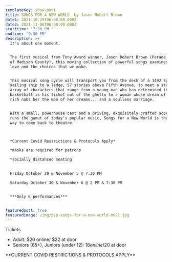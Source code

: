 ```yaml
---
templateKey: show-post
title: SONGS FOR A NEW WORLD  by Jason Robert Brown
date1: 2021-10-29T06:00:00.000Z
date2: 2021-11-06T06:00:00.000Z
starttime: '7:30 PM '
endtime: '9:30 PM'
description: >+
  It's about one moment. 


  The first musical from Tony Award winner, Jason Robert Brown (Parade, Bridges
  of Madison County), this moving collection of powerful songs examines life,
  love and the choices that we make.


  This musical song cycle will transport you from the deck of a 1492 Spanish
  sailing ship to a ledge, 57 stories above Fifth Avenue, to meet a startling
  array of characters that range from a young man who has determined that
  basketball is his ticket out of the ghetto to a woman whose dream of marrying
  rich nabs her the man of her dreams... and a soulless marriage.


  With a small, powerhouse cast and a driving, exquisitely crafted score that
  runs the gamut of today's popular music, Songs for a New World is the perfect
  way to come back to theatre.  



  *Current Covid Restrictions & Protocols Apply*

  *masks are required for patrons

  *socially distanced seating
    

  Friday October 29 & November 5 @ 7:30 PM

  Saturday October 30 & November 6 @ 2 PM & 7:30 PM 


  ***Only 6 performances***


featuredpost: true
featuredimage: /img/pvp-songs-for-a-new-world-0921.jpg
---
```

Tickets

* Adult: $20 online/ $22 at door
* Seniors (65+), Juniors (under 12):  $18 online/$20 at door

\*\*CURRENT COVID RESTRICTIONS & PROTOCOLS APPLY\*\*
